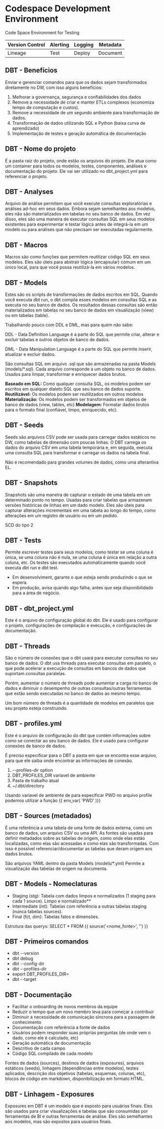 # Codespace Development Environment
Code Space Environment for Testing

| Version Control | Alerting | Logging | Metadata |
|----------------|----------|---------|----------|
| Lineage         | Test     | Deploy  | Document  |

## DBT - Benefícios
Enviar e gerenciar comandos para que os dados sejam transformados diretamente no DW, com isso alguns benefícios:

1. Melhorar a governança, segurança e confiabilidades dos dados 
2. Remove a necessidade de criar e manter ETLs complexos (economiza tempo de computação e custos).
3. Remove a necessidade de um segundo ambiente para transformação de dados.
4. Transformação de dados utilizando SQL e Python (baixa curva de aprendizado)
5. Implementação de testes e geração automática de documentação


## DBT - Nome do projeto
É a pasta raiz do projeto, onde estão os arquivos do projeto. Ele atua como um container para todos os modelos, testes, componentes, análises e documentação do projeto.
Ele vai ser utilizado no dbt_project.yml para referenciar o projeto.

## DBT - Analyses
Arquivo de análise permitem que você execute consultas exploratórias e análises ad-hoc em seus dados. Embora sejam semelhantes aos modelos, eles não são materializados em tabelas no seu banco de dados. Em vez disso, eles são uma maneira de executar consultas SQL em seus modelos existentes para experimentar e testar lógica antes de integrá-la em um modelo ou para análises que não precisam ser executadas regularmente.

## DBT - Macros
Macros são como funções que permitem reutilizar código SQL em seus modelos. Eles são úteis para abstrair lógica (encapsular) comum em um único local, para que você possa reutilizá-la em vários modelos.


## DBT - Models
Estes são os scripts de transformações de dados escritos em SQL. Quando você executa dbt run, o dbt compila esses modelos em consultas SQL e as executa no seu banco de dados. Os resultados dessas consultas são então materializados em tabelas no seu banco de dados em visualização (view) ou em tabelas (table).

Trabalhando pouco com DDL e DML, mas para quem não sabe:

DDL - Data Definition Language é a parte do SQL que permite criar, alterar e excluir tabelas e outros objetos de banco de dados.

DML - Data Manipulation Language é a parte do SQL que permite inserir, atualizar e excluir dados.

São consultas SQL em arquivo .sql que são armazenadas na pasta Models (models/*.sql). Cada arquivo corresponde a um objeto no banco de dados. Usados para limpar, transformar e enriquecer dados brutos.

**Baseado em SQL:** Como qualquer consulta SQL, os modelos podem ser escritos em qualquer dialeto SQL que seu banco de dados suporte.
**Reutilizável:** Os modelos podem ser reutilizados em outros modelos
**Materialização:** Os modelos podem ser transformados em objetos de banco de dados (view, tables, etc)
**Modelagem:** Formatar dados brutos para o formato final (confiável, limpo, enriquecido, etc).

## DBT - Seeds
Seeds são arquivos CSV pode ser usada para carregar dados estáticos no DW, como tabelas de dimensão com poucas linhas. O DBT carrega os dados do arquivo CSV em uma tabela temporária e, em seguida, executa uma consulta SQL para transformar e carregar os dados na tabela final.

Não é recomendado para grandes volumes de dados, como uma alterantiva EL.


## DBT - Snapshots
Snapshots são uma maneira de capturar o estado de uma tabela em um determinado ponto no tempo. Usadas para criar tabelas que armazenam versões históricas de linhas em um dado modelo. Eles são úteis para capturar alterações incrementais em uma tabela ao longo do tempo, como alterações em um registro de usuário ou em um pedido.

SCD do tipo 2

## DBT - Tests
Permite escrever testes para seus modelos, como testar se uma coluna é única, se uma coluna não é nula, se uma coluna é única em relação a outra coluna, etc. Os testes são executados automaticamente quando você executa dbt run e dbt test.

- Em desenvolviment, garante o que esteja sendo produzindo o que se espera.
- Em produção, avisa quando algo falha, antes que seja disponibilidado para a área de negócio.

## DBT - dbt_project.yml
Este é o arquivo de configuração global do dbt. Ele é usado para configurar o projeto, configurações de compilação e execução, e configurações de documentação.

## DBT - Threads
São o número de conexões que o dbt usará para executar consultas no seu banco de dados. O dbt usa threads para executar consultas em paralelo, o que pode acelerar a execução de consultas em bancos de dados que suportam consultas paralelas.

Porém, aumentar o número de threads pode aumentar a carga no banco de dados e diminuir o desempenho de outras consultas/outras ferramentas que estão sendo executadas no banco de dados ao mesmo tempo.

Um bom número de threads é a quantidade de modelos em paralelos que seu projeto esteja construindo.

## DBT - profiles.yml
Este é o arquivo de configuração do dbt que contém informações sobre como se conectar ao seu banco de dados. Ele é usado para configurar conexões de banco de dados.

É preciso especificar para o DBT a pasta em que se encontra esse arquivo, para que ele saiba onde encontrar as informações de conexão.

1. --profiles-dir option
2. DBT_PROFILES_DIR variavel de ambiente
3. Pasta de trabalho atual
4. ~/.dbt/directory

Usando variavel de ambiente de para especificar PWD no arquivo profile podemos utilizar a função {{ env_var( 'PWD' )}}

## DBT - Sources (metadados)
É uma referência a uma tabela de uma fonte de dados externa, como um banco de dados, um arquivo CSV ou uma API. As fontes são usadas para definir metadados sobre as tabelas de origem, como onde elas estão localizadas, como elas são acessadas e como elas são transformadas. Com isso é possível referenciar/documentar as tabelas que deram origem aos dados brutos.

São arquivos YAML dentro da pasta Models (models/*.yml)
Permite a visualização das tabelas de origem na documenta.

## DBT - Models - Nomeclaturas
- Staging (stg): Tabela com dados limpos e normalizados (1 staging para cada 1 source). Limpo e normalizado**
- Intermediate (int): Tabelas com referência a outras tabelas staging (nunca tabelas sources). 
- Final (fct, dim): Tabelas fatos e dimensões.

Estrutura das querys:
  SELECT * FROM {{ source('<nome_fonte>', '<tabela>') }}

## DBT - Primeiros comandos
- dbt --version
- dbt debug
- dbt --config-dir
- dbt <comando> --profiles-dir <caminho do diretorio>
- export DBT_PROFILES_DIR=<caminho do diretorio>
- dbt <comando> --target <target>

## DBT - Documentação
- Facilitar o onboarding de novos membros da equipe
- Reduzir o tempo que um novo membro leva para começar a contribuir
- Diminuir a necessidade de comunicação síncrona para a passagem de conhecimento
- Documentação com referência a fonte de dados
- Usuários podem responder suas próprias perguntas (de onde vem o dado, como ele é calculado, etc)
- Geração automática de documentação
- Descritivo de cada campo
- Código SQL compilado de cada modelo

Fontes de dados (sources), destinos de dados (exposures), arquivos estáticos (seeds), linhagem (dependências entre modelos), testes aplicados, descrição dos objetivos (tabelas, esquemas, colunas, etc), blocos de código em markdown, disponibilização em formato HTML.

## DBT - Linhagem - Exposures
Exposures em DBT é um modelo que é exposto para usuários finais. Eles são usados para criar visualizações e tabelas que são consumidas por ferramentas de BI e outras ferramentas de análise. Eles são semelhantes aos modelos, mas são expostos para usuários finais.


